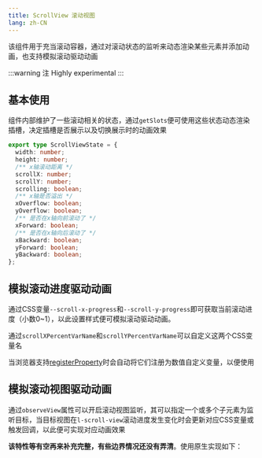 ```yaml
---
title: ScrollView 滚动视图
lang: zh-CN
---
```


该组件用于充当滚动容器，通过对滚动状态的监听来动态渲染某些元素并添加动画，也支持模拟滚动驱动动画

:::warning 注
Highly experimental
:::

## 基本使用

组件内部维护了一些滚动相关的状态，通过`getSlots`便可使用这些状态动态渲染插槽，决定插槽是否展示以及切换展示时的动画效果

```ts
export type ScrollViewState = {
  width: number;
  height: number;
  /** x轴滚动距离 */
  scrollX: number;
  scrollY: number;
  scrolling: boolean;
  /** x轴是否溢出 */
  xOverflow: boolean;
  yOverflow: boolean;
  /** 是否在x轴向前滚动了 */
  xForward: boolean;
  /** 是否在x轴向后滚动了 */
  xBackward: boolean;
  yForward: boolean;
  yBackward: boolean;
};
```

<!-- @Code:scrollState -->

## 模拟滚动进度驱动动画

通过CSS变量`--scroll-x-progress`和`--scroll-y-progress`即可获取当前滚动进度（小数0~1），以此设置样式便可模拟滚动驱动动画。

通过`scrollXPercentVarName`和`scrollYPercentVarName`可以自定义这两个CSS变量名

当浏览器支持[registerProperty](https://developer.mozilla.org/en-US/docs/Web/API/CSS/registerProperty_static)时会自动将它们注册为数值自定义变量，以便使用

<!-- @Code:scrollDrivenAnimation -->

## 模拟滚动视图驱动动画

通过`observeView`属性可以开启滚动视图监听，其可以指定一个或多个子元素为监听目标，当目标视图在`l-scroll-view`滚动进度发生变化时会更新对应CSS变量或触发回调，以此便可实现对应动画效果

<!-- @Code:viewScrollDriven -->

**该特性等有空再来补充完整，有些边界情况还没有弄清**。使用原生实现如下：

<Test />

<script setup>
  import Test from './_devViewScroll.vue';
</script>